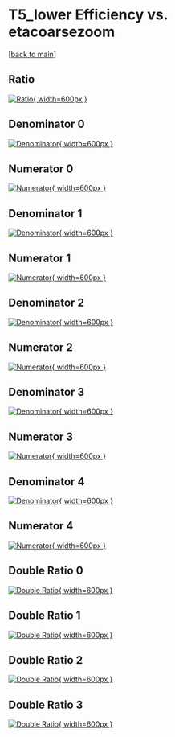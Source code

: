 # T5_lower Efficiency vs. etacoarsezoom

[[back to main](./)]



## Ratio

[![Ratio](../mtv/var/T5_lower_vtr_13_-1_eff_etacoarsezoom.png){ width=600px }](../mtv/var/T5_lower_vtr_13_-1_eff_etacoarsezoom.pdf)

## Denominator 0

[![Denominator](../mtv/den/T5_lower_vtr_13_-1_eff_etacoarsezoom_den0.png){ width=600px }](../mtv/den/T5_lower_vtr_13_-1_eff_etacoarsezoom_den0.pdf)

## Numerator 0

[![Numerator](../mtv/num/T5_lower_vtr_13_-1_eff_etacoarsezoom_num0.png){ width=600px }](../mtv/num/T5_lower_vtr_13_-1_eff_etacoarsezoom_num0.pdf)

## Denominator 1

[![Denominator](../mtv/den/T5_lower_vtr_13_-1_eff_etacoarsezoom_den1.png){ width=600px }](../mtv/den/T5_lower_vtr_13_-1_eff_etacoarsezoom_den1.pdf)

## Numerator 1

[![Numerator](../mtv/num/T5_lower_vtr_13_-1_eff_etacoarsezoom_num1.png){ width=600px }](../mtv/num/T5_lower_vtr_13_-1_eff_etacoarsezoom_num1.pdf)

## Denominator 2

[![Denominator](../mtv/den/T5_lower_vtr_13_-1_eff_etacoarsezoom_den2.png){ width=600px }](../mtv/den/T5_lower_vtr_13_-1_eff_etacoarsezoom_den2.pdf)

## Numerator 2

[![Numerator](../mtv/num/T5_lower_vtr_13_-1_eff_etacoarsezoom_num2.png){ width=600px }](../mtv/num/T5_lower_vtr_13_-1_eff_etacoarsezoom_num2.pdf)

## Denominator 3

[![Denominator](../mtv/den/T5_lower_vtr_13_-1_eff_etacoarsezoom_den3.png){ width=600px }](../mtv/den/T5_lower_vtr_13_-1_eff_etacoarsezoom_den3.pdf)

## Numerator 3

[![Numerator](../mtv/num/T5_lower_vtr_13_-1_eff_etacoarsezoom_num3.png){ width=600px }](../mtv/num/T5_lower_vtr_13_-1_eff_etacoarsezoom_num3.pdf)

## Denominator 4

[![Denominator](../mtv/den/T5_lower_vtr_13_-1_eff_etacoarsezoom_den4.png){ width=600px }](../mtv/den/T5_lower_vtr_13_-1_eff_etacoarsezoom_den4.pdf)

## Numerator 4

[![Numerator](../mtv/num/T5_lower_vtr_13_-1_eff_etacoarsezoom_num4.png){ width=600px }](../mtv/num/T5_lower_vtr_13_-1_eff_etacoarsezoom_num4.pdf)

## Double Ratio 0

[![Double Ratio](../mtv/ratio/T5_lower_vtr_13_-1_eff_etacoarsezoom_ratio0.png){ width=600px }](../mtv/ratio/T5_lower_vtr_13_-1_eff_etacoarsezoom_ratio0.pdf)

## Double Ratio 1

[![Double Ratio](../mtv/ratio/T5_lower_vtr_13_-1_eff_etacoarsezoom_ratio1.png){ width=600px }](../mtv/ratio/T5_lower_vtr_13_-1_eff_etacoarsezoom_ratio1.pdf)

## Double Ratio 2

[![Double Ratio](../mtv/ratio/T5_lower_vtr_13_-1_eff_etacoarsezoom_ratio2.png){ width=600px }](../mtv/ratio/T5_lower_vtr_13_-1_eff_etacoarsezoom_ratio2.pdf)

## Double Ratio 3

[![Double Ratio](../mtv/ratio/T5_lower_vtr_13_-1_eff_etacoarsezoom_ratio3.png){ width=600px }](../mtv/ratio/T5_lower_vtr_13_-1_eff_etacoarsezoom_ratio3.pdf)

